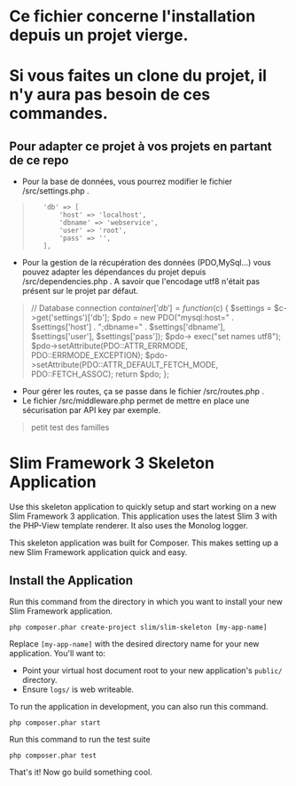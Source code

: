 # Ce fichier concerne l'installation depuis un projet vierge.
# Si vous faites un clone du projet, il n'y aura pas besoin de ces commandes.

## Pour adapter ce projet à vos projets en partant de ce repo

- Pour la base de données, vous pourrez modifier le fichier /src/settings.php .

>        'db' => [
>            'host' => 'localhost',
>            'dbname' => 'webservice',
>            'user' => 'root',
>            'pass' => '',
>        ],
>

- Pour la gestion de la récupération des données (PDO,MySql...) vous pouvez adapter les dépendances du projet depuis /src/dependencies.php . A savoir que l'encodage utf8 n'était pas présent sur le projet par défaut.

>// Database connection
>$container['db'] = function ($c) {
>    $settings = $c->get('settings')['db'];
>    $pdo = new PDO("mysql:host=" . $settings['host'] . ";dbname=" . $settings['dbname'],
>        $settings['user'], $settings['pass']);
>    $pdo-> exec("set names utf8");
>    $pdo->setAttribute(PDO::ATTR_ERRMODE, PDO::ERRMODE_EXCEPTION);
>    $pdo->setAttribute(PDO::ATTR_DEFAULT_FETCH_MODE, PDO::FETCH_ASSOC);
>    return $pdo;
>};

- Pour gérer les routes, ça se passe dans le fichier /src/routes.php .
- Le fichier /src/middleware.php permet de mettre en place une sécurisation par API key par exemple. 


> petit test des familles

# Slim Framework 3 Skeleton Application

Use this skeleton application to quickly setup and start working on a new Slim Framework 3 application. This application uses the latest Slim 3 with the PHP-View template renderer. It also uses the Monolog logger.

This skeleton application was built for Composer. This makes setting up a new Slim Framework application quick and easy.

## Install the Application

Run this command from the directory in which you want to install your new Slim Framework application.

    php composer.phar create-project slim/slim-skeleton [my-app-name]

Replace `[my-app-name]` with the desired directory name for your new application. You'll want to:

* Point your virtual host document root to your new application's `public/` directory.
* Ensure `logs/` is web writeable.

To run the application in development, you can also run this command. 

	php composer.phar start

Run this command to run the test suite

	php composer.phar test

That's it! Now go build something cool.
